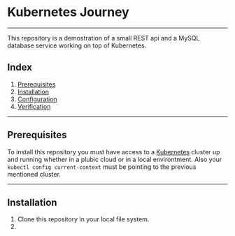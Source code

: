 # Kubernetes Journey
---
This repository is a demostration of a small REST api and a MySQL database service working on top of Kubernetes. 

## Index
1. [Prerequisites](#)
2. [Installation](#)
3. [Configuration](#)
4. [Verification](#)

---
## Prerequisites

To install this repository you must have access to a [Kubernetes](https://kubernetes.io/) cluster up and running whether in a plubic cloud or in a local environtment. Also your `kubectl config current-context` must be pointing to the previous mentioned cluster.

---
## Installation

1. Clone this repository in your local file system.
2. 